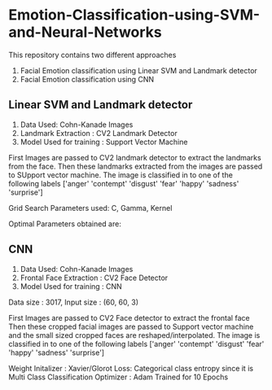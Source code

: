 # Emotion-Classification-using-SVM-and-Neural-Networks

This repository contains two different approaches
1. Facial Emotion classification using Linear SVM and Landmark detector
2. Facial Emotion classification using CNN


## Linear SVM and Landmark detector

1. Data Used: Cohn-Kanade Images
2. Landmark Extraction : CV2 Landmark Detector
3. Model Used for training : Support Vector Machine


First Images are passed to CV2 landmark detector to extract the landmarks from the face. 
Then these landmarks extracted from the images are passed to SUpport vector machine. 
The image is classified in to  one of the following labels ['anger' 'contempt' 'disgust' 'fear' 'happy' 'sadness' 'surprise']

Grid Search Parameters used:
C, Gamma, Kernel

Optimal Parameters obtained are:




## CNN

1. Data Used: Cohn-Kanade Images
2. Frontal Face Extraction : CV2 Face Detector
3. Model Used for training : CNN


Data size : 3017, Input size : (60, 60, 3)

First Images are passed to CV2 Face detector to extract the frontal face 
Then these  cropped facial images are passed to Support vector machine and the small sized cropped faces are reshaped/interpolated. 
The image is classified in to  one of the following labels ['anger' 'contempt' 'disgust' 'fear' 'happy' 'sadness' 'surprise']


Weight Initalizer : Xavier/Glorot
Loss: Categorical class entropy since it is Multi Class Classification
Optimizer : Adam
Trained for 10 Epochs





